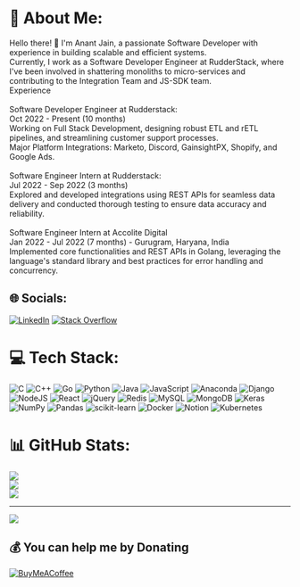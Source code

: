 # 💫 About Me:
Hello there! 👋 I'm Anant Jain, a passionate Software Developer with experience in building scalable and efficient systems. <br>Currently, I work as a Software Developer Engineer at RudderStack, where I've been involved in shattering monoliths to micro-services and contributing to the Integration Team and JS-SDK team.<br>Experience<br><br>Software Developer Engineer at Rudderstack:<br>Oct 2022 - Present (10 months)<br>Working on Full Stack Development, designing robust ETL and rETL pipelines, and streamlining customer support processes.<br>Major Platform Integrations: Marketo, Discord, GainsightPX, Shopify, and Google Ads.<br><br>Software Engineer Intern at Rudderstack:<br>Jul 2022 - Sep 2022 (3 months)<br>Explored and developed integrations using REST APIs for seamless data delivery and conducted thorough testing to ensure data accuracy and reliability.<br><br>Software Engineer Intern at Accolite Digital<br>Jan 2022 - Jul 2022 (7 months) - Gurugram, Haryana, India<br>Implemented core functionalities and REST APIs in Golang, leveraging the language's standard library and best practices for error handling and concurrency.<br>


## 🌐 Socials:
[![LinkedIn](https://img.shields.io/badge/LinkedIn-%230077B5.svg?logo=linkedin&logoColor=white)](https://linkedin.com/in/anantjain28) [![Stack Overflow](https://img.shields.io/badge/-Stackoverflow-FE7A16?logo=stack-overflow&logoColor=white)](https://stackoverflow.com/users/15923425) 

# 💻 Tech Stack:
![C](https://img.shields.io/badge/c-%2300599C.svg?style=flat-square&logo=c&logoColor=white) ![C++](https://img.shields.io/badge/c++-%2300599C.svg?style=flat-square&logo=c%2B%2B&logoColor=white) ![Go](https://img.shields.io/badge/go-%2300ADD8.svg?style=flat-square&logo=go&logoColor=white) ![Python](https://img.shields.io/badge/python-3670A0?style=flat-square&logo=python&logoColor=ffdd54) ![Java](https://img.shields.io/badge/java-%23ED8B00.svg?style=flat-square&logo=java&logoColor=white) ![JavaScript](https://img.shields.io/badge/javascript-%23323330.svg?style=flat-square&logo=javascript&logoColor=%23F7DF1E) ![Anaconda](https://img.shields.io/badge/Anaconda-%2344A833.svg?style=flat-square&logo=anaconda&logoColor=white) ![Django](https://img.shields.io/badge/django-%23092E20.svg?style=flat-square&logo=django&logoColor=white) ![NodeJS](https://img.shields.io/badge/node.js-6DA55F?style=flat-square&logo=node.js&logoColor=white) ![React](https://img.shields.io/badge/react-%2320232a.svg?style=flat-square&logo=react&logoColor=%2361DAFB) ![jQuery](https://img.shields.io/badge/jquery-%230769AD.svg?style=flat-square&logo=jquery&logoColor=white) ![Redis](https://img.shields.io/badge/redis-%23DD0031.svg?style=flat-square&logo=redis&logoColor=white) ![MySQL](https://img.shields.io/badge/mysql-%2300f.svg?style=flat-square&logo=mysql&logoColor=white) ![MongoDB](https://img.shields.io/badge/MongoDB-%234ea94b.svg?style=flat-square&logo=mongodb&logoColor=white) ![Keras](https://img.shields.io/badge/Keras-%23D00000.svg?style=flat-square&logo=Keras&logoColor=white) ![NumPy](https://img.shields.io/badge/numpy-%23013243.svg?style=flat-square&logo=numpy&logoColor=white) ![Pandas](https://img.shields.io/badge/pandas-%23150458.svg?style=flat-square&logo=pandas&logoColor=white) ![scikit-learn](https://img.shields.io/badge/scikit--learn-%23F7931E.svg?style=flat-square&logo=scikit-learn&logoColor=white) ![Docker](https://img.shields.io/badge/docker-%230db7ed.svg?style=flat-square&logo=docker&logoColor=white) ![Notion](https://img.shields.io/badge/Notion-%23000000.svg?style=flat-square&logo=notion&logoColor=white) ![Kubernetes](https://img.shields.io/badge/kubernetes-%23326ce5.svg?style=flat-square&logo=kubernetes&logoColor=white)
# 📊 GitHub Stats:
![](https://github-readme-stats.vercel.app/api?username=anantjain45823&theme=onedark&hide_border=true&include_all_commits=true&count_private=true)<br/>
![](https://github-readme-streak-stats.herokuapp.com/?user=anantjain45823&theme=onedark&hide_border=false)<br/>
![](https://github-readme-stats.vercel.app/api/top-langs/?username=anantjain45823&theme=onedark&hide_border=true&include_all_commits=false&count_private=true&layout=compact)

---
[![](https://visitcount.itsvg.in/api?id=anantjain45823&icon=0&color=0)](https://visitcount.itsvg.in)

  ## 💰 You can help me by Donating
  [![BuyMeACoffee](https://img.shields.io/badge/Buy%20Me%20a%20Coffee-ffdd00?style=for-the-badge&logo=buy-me-a-coffee&logoColor=black)](https://buymeacoffee.com/anantjain) 

  
<!-- Proudly created with GPRM ( https://gprm.itsvg.in ) -->
